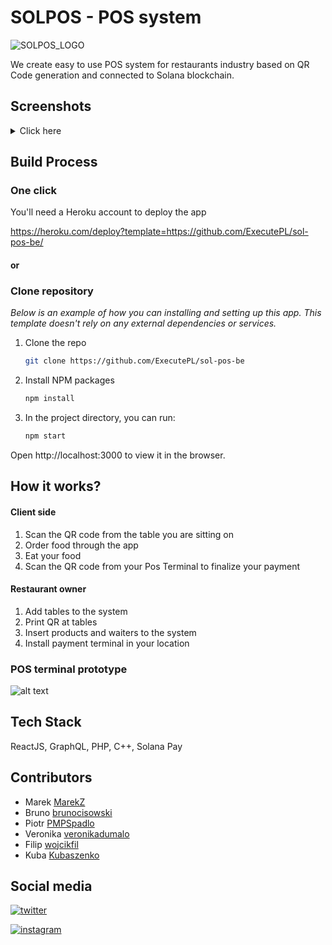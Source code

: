 # SOLPOS - POS system
![SOLPOS_LOGO](https://user-images.githubusercontent.com/94838246/184983416-27982fe5-2c02-4c68-b6c6-d34e20b9464a.png)

We create easy to use POS system for 
restaurants industry based on QR Code 
generation and connected to Solana 
blockchain.

## Screenshots

<details>
  <summary>Click here</summary>
  
![Tables](https://user-images.githubusercontent.com/94838246/185071204-8d68041a-ef4d-4eb5-a933-83f6c2cf8d7f.png)
![Tables_1](https://user-images.githubusercontent.com/94838246/185071185-be490b77-888c-4281-9dd1-1c6f60053412.png)
![Products](https://user-images.githubusercontent.com/94838246/185071202-e1fb9ee9-c9cf-4829-86b5-385d77f21356.png)
![Waiters](https://user-images.githubusercontent.com/94838246/185071197-b2155120-1461-4dec-a190-2583c939a20a.png)
![Waiters_1](https://user-images.githubusercontent.com/94838246/185071200-55bc0408-9ef5-4ea6-a9d0-57af857c66f6.png)
![Transactions](https://user-images.githubusercontent.com/94838246/185071194-b33c3576-2ff1-4940-a893-5b468eb32ea6.png)

</details>

## Build Process

### One click

You'll need a Heroku account to deploy the app

https://heroku.com/deploy?template=https://github.com/ExecutePL/sol-pos-be/

#### or

### Clone repository
_Below is an example of how you can installing and setting up this app. This template doesn't rely on any external dependencies or services._

1. Clone the repo
   ```sh
   git clone https://github.com/ExecutePL/sol-pos-be
   ```
2. Install NPM packages
   ```sh
   npm install
   ```
3. In the project directory, you can run:
   ```js
   npm start
   ```
Open http://localhost:3000 to view it in the browser.

## How it works?

#### Client side

1. Scan the QR code from the table you are sitting on
2. Order food through the app
3. Eat your food
4. Scan the QR code from your Pos Terminal to finalize your payment

#### Restaurant owner

1. Add tables to the system
2. Print QR at tables
3. Insert products and waiters to the  system
4. Install payment terminal in your location

### POS terminal prototype
![alt text](https://user-images.githubusercontent.com/94838246/184988472-a0417265-3a27-4be8-ab1c-2f33b2f0f07c.png)

## Tech Stack

ReactJS, GraphQL, PHP, C++, Solana Pay

## Contributors

- Marek [MarekZ](https://github.com/katakumby)
- Bruno [brunocisowski](https://github.com/brunocisowski)
- Piotr [PMPSpadlo](https://github.com/PMPSpadlo)
- Veronika [veronikadumalo](https://github.com/veronikadumalo)
- Filip [wojcikfil](https://github.com/wojcikfil)
- Kuba [Kubaszenko](https://github.com/Kubaszenko)

## Social media

[![twitter](https://img.shields.io/badge/Tweet--lightgrey?logo=twitter&style=for-the-badge)](https://twitter.com/real_solpos)

[![instagram](https://img.shields.io/badge/Instagram-E4405F?style=for-the-badge&logo=instagram&logoColor=white)](https://www.instagram.com/real_solpos)

